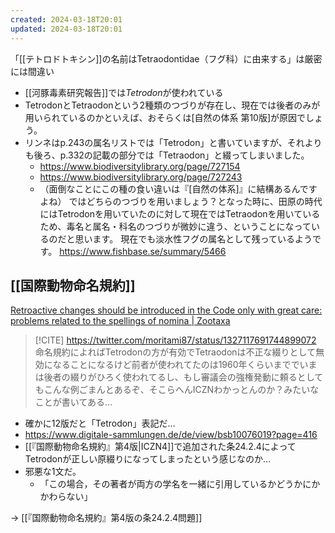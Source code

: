 ```yaml
---
created: 2024-03-18T20:01
updated: 2024-03-18T20:01
---
```

 「[[テトロドトキシン]]の名前はTetraodontidae（フグ科）に由来する」は厳密には間違い
 - [[河豚毒素研究報告]]では*Tetrodon*が使われている
 - TetrodonとTetraodonという2種類のつづりが存在し、現在では後者のみが用いられているのかといえば、おそらくは[自然の体系 第10版]が原因でしょう。
 - リンネはp.243の属名リストでは「Tetrodon」と書いていますが、それよりも後ろ、p.332の記載の部分では「Tetraodon」と綴ってしまいました。
     - https://www.biodiversitylibrary.org/page/727154
     - https://www.biodiversitylibrary.org/page/727243
     - （面倒なことにこの種の食い違いは『[自然の体系]』に結構あるんですよね）
ではどちらのつづりを用いましょう？となった時に、田原の時代にはTetrodonを用いていたのに対して現在ではTetraodonを用いているため、毒名と属名・科名のつづりが微妙に違う、ということになっているのだと思います。
現在でも淡水性フグの属名として残っているようです。
https://www.fishbase.se/summary/5466


## [[国際動物命名規約]]

[Retroactive changes should be introduced in the Code only with great care: problems related to the spellings of nomina | Zootaxa](https://doi.org/10.11646/zootaxa.2426.1.1)

> [!CITE] https://twitter.com/moritami87/status/1327117691744899072
> 命名規約によればTetrodonの方が有効でTetraodonは不正な綴りとして無効になることになるけど前者が使われてたのは1960年くらいまででいまは後者の綴りがひろく使われてるし、もし審議会の強権発動に頼るとしてもこんな例ごまんとあるぞ、そこらへんICZNわかっとんのか？みたいなことが書いてある…

- 確かに12版だと「Tetrodon」表記だ…
- https://www.digitale-sammlungen.de/de/view/bsb10076019?page=416
- [[『国際動物命名規約』第4版|ICZN4]]で追加された条24.2.4によってTetrodonが正しい原綴りになってしまったという感じなのか…
- 邪悪な1文だ。
    - 「この場合，その著者が両方の学名を一緒に引用しているかどうかにかかわらない」

→ [[『国際動物命名規約』第4版の条24.2.4問題]]